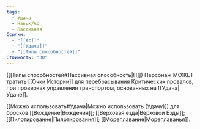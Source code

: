 ```yaml
---
tags:
  - Удача
  - Навык/Ас
  - Пассивная
Ссылки:
  - "[[Ас]]"
  - "[[Удача]]"
  - "[[Типы способностей]]"
Стоимость: "30"
---
```

([[Типы способностей#Пассивная способность|П]]) Персонаж МОЖЕТ тратить [[Очки Истории]] для перебрасывания Критических провалов, при проверках управления транспортом, основанных на [[Удача|Удаче]]. 

[[Можно использовать#Удача|Можно использовать (Удачу)]] для бросков [[Вождение|Вождения]];  [[Верховая езда|Верховой Езды]]; [[Пилотирование|Пилотирования]]; [[Мореплавание|Мореплаванья]]. 